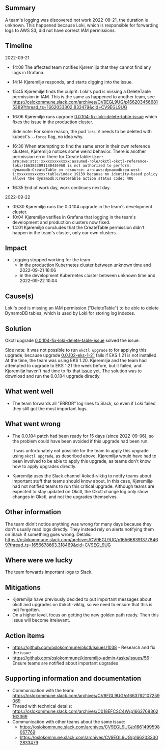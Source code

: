 ## Summary

A team's logging was discovered not work 2022-09-21, the duration is unknown. This happened because Loki,
which is responsible for forwarding logs to AWS S3, did not have correct IAM permissions.

## Timeline

2022-09-21

* 14:08 The affected team notifies Kjøremiljø that they cannot find any logs in Grafana.
* 14:14 Kjøremiljø responds, and starts digging into the issue.
* 15:45 Kjøremiljø finds the culprit: Loki's pod is missing a DeleteTable permission in IAM. This is
the same as happened to another team, see
  https://oslokommune.slack.com/archives/CV9EGL9UG/p1662034566815389?thread_ts=1662033302.833479&cid=CV9EGL9UG
* 16:06 Kjøremiljø runs upgrade [0.0.104-fix-loki-delete-table-issue](https://github.com/oslokommune/okctl-upgrade/releases/tag/0.0.104%2Bfix-loki-delete-table-issue) which fixes the issue in the production cluster.
  
  Side note: For some reason, the pod `loki-0` needs to be deleted with kubect's `--force` flag, no idea
  why. 
* 16:30 When attempting to find the same error in their own reference clusters, Kjøremiljø notices some
  weird behavior. There is another permission error there for CreateTable: `User: arn:aws:sts::xxxxxxxxxxxxx:assumed-role/okctl-okctl-reference-loki/1663833091140436960 is not authorized to perform: dynamodb:CreateTable on resource: arn:aws:dynamodb:eu-west-1:xxxxxxxxxxxxx:table/index_19139 because no identity-based policy allows the dynamodb:CreateTable action
  status code: 400`
* 16:35 End of work day, work continues next day.

2022-09-22
* 09:30 Kjøremiljø runs the 0.0.104 upgrade in the team's development cluster.
* 10:04 Kjøremiljø verifies in Grafana that logging in the team's development and production clusters now
  fixed.
* 14:01 Kjøremiljø concludes that the CreateTable permission didn't happen in the team's cluster, only our
  own clusters.

## Impact

* Logging stopped working for the team
  * in the production Kubernetes cluster between unknown time and 2022-09-21 16:06
  * in the development Kubernetes cluster between unknown time and 2022-09-22 10:04

## Cause(s)

Loki's pod is missing an IAM permission ("DeleteTable") to be able to delete DynamoDB tables, which is used
by Loki for storing log indexes.

## Solution

Okctl upgrade
[0.0.104-fix-loki-delete-table-issue](https://github.com/oslokommune/okctl-upgrade/releases/tag/0.0.104%2Bfix-loki-delete-table-issue)
solved the issue.

Side note: It was not possible to run `okctl upgrade` to for applying this upgrade, because upgrade
[0.0.102-eks-1-21](https://github.com/oslokommune/okctl-upgrade/releases/tag/0.0.102%2Beks-1-21) fails if
EKS 1.21 is not installed. At the time, the team was using EKS 1.20. Kjøremiljø and the team had attempted
to upgrade to EKS 1.21 the week before, but it failed, and Kjøremiljø haven't had time to fix that
[issue](https://github.com/oslokommune/okctl/issues/1038) yet.  The solution was to download and run
the 0.0.104 upgrade directly.

## What went well

* The team forwards all "ERROR" log lines to Slack, so even if Loki failed, they still got the most
  important logs.

## What went wrong

* The 0.0.104 patch had been ready for 15 days (since 2022-09-06), so the problem could have been avoided
if this upgrade had been run. 
  
  It was unfortunately not possible for the team to apply this upgrade using `okctl upgrade`, as
described above. Kjøremiljø would have had to been involved to be able to apply this upgrade, as teams
don't know how to apply upgrades directly.
  
* Kjøremiljø uses the Slack channel #okctl-viktig to notify teams about important stuff that teams should
  know about. In this case, Kjøremiljø had not notified teams to run this critical upgrade. Although teams
  are expected to stay updated on Okctl, the Okctl change log only show changes in Okctl, and not the
  upgrades themselves.
  
## Other information

The team didn't notice anything was wrong for many days because they don't usually read logs directly. They
instead rely on alerts notifying them on Slack if something goes wrong.
Detalis: https://oslokommune.slack.com/archives/CV9EGL9UG/p1656683913778469?thread_ts=1656678663.318469&cid=CV9EGL9UG

## Where were we lucky

The team forwards important logs to Slack.

## Mitigations

* Kjøremiljø have previously decided to put important messages about okctl and upgrades on #okctl-viktig,
  so we need to ensure that this is not forgotten.
* On a higher level, focus on getting the new golden path ready. Then this issue will become irrelevant.

## Action items

* https://github.com/oslokommune/okctl/issues/1038 - Research and fix the issue
* https://github.com/oslokommune/kjoremiljo-admin-tasks/issues/56 - Ensure teams are notified about important upgrades

## Supporting information and documentation

* Communication with the team: https://oslokommune.slack.com/archives/CV9EGL9UG/p1663762107259069
* Thread with technical details: https://oslokommune.slack.com/archives/C018EFCSC4W/p1663768362162369  
* Communication with other teams about the same issue:
  * https://oslokommune.slack.com/archives/CV9EGL9UG/p1661499598067769
  * https://oslokommune.slack.com/archives/CV9EGL9UG/p1662033302833479
